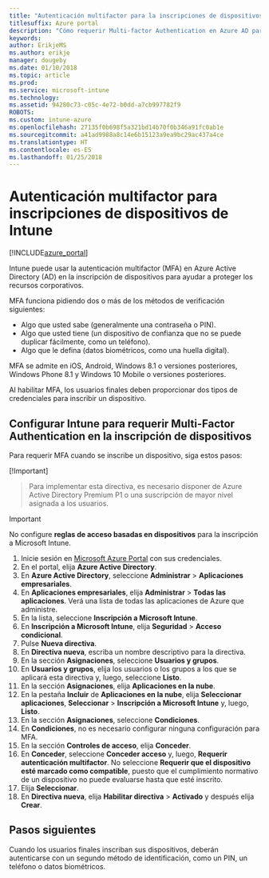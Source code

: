 ```yaml
---
title: "Autenticación multifactor para la inscripciones de dispositivos de Intune"
titlesuffix: Azure portal
description: "Cómo requerir Multi-factor Authentication en Azure AD para la inscripción de dispositivos."
keywords: 
author: ErikjeMS
ms.author: erikje
manager: dougeby
ms.date: 01/10/2018
ms.topic: article
ms.prod: 
ms.service: microsoft-intune
ms.technology: 
ms.assetid: 94280c73-c05c-4e72-b0dd-a7cb997782f9
ROBOTS: 
ms.custom: intune-azure
ms.openlocfilehash: 27135f0b698f5a321bd14b70f0b346a91fc0ab1e
ms.sourcegitcommit: a41ad9988a8c14e6b15123a9ea9bc29ac437a4ce
ms.translationtype: HT
ms.contentlocale: es-ES
ms.lasthandoff: 01/25/2018
---
```

# <a name="multi-factor-authentication-for-intune-device-enrollments"></a>Autenticación multifactor para inscripciones de dispositivos de Intune

[!INCLUDE[azure_portal](./includes/azure_portal.md)]

Intune puede usar la autenticación multifactor (MFA) en Azure Active Directory (AD) en la inscripción de dispositivos para ayudar a proteger los recursos corporativos.

MFA funciona pidiendo dos o más de los métodos de verificación siguientes:

- Algo que usted sabe (generalmente una contraseña o PIN).
- Algo que usted tiene (un dispositivo de confianza que no se puede duplicar fácilmente, como un teléfono).
- Algo que le defina (datos biométricos, como una huella digital).

MFA se admite en iOS, Android, Windows 8.1 o versiones posteriores, Windows Phone 8.1 y Windows 10 Mobile o versiones posteriores.

Al habilitar MFA, los usuarios finales deben proporcionar dos tipos de credenciales para inscribir un dispositivo.

## <a name="configure-intune-to-require-multi-factor-authentication-at-device-enrollment"></a>Configurar Intune para requerir Multi-Factor Authentication en la inscripción de dispositivos

Para requerir MFA cuando se inscribe un dispositivo, siga estos pasos:

[!Important]
>Para implementar esta directiva, es necesario disponer de Azure Active Directory Premium P1 o una suscripción de mayor nivel asignada a los usuarios.

>[!Important]
>No configure **reglas de acceso basadas en dispositivos** para la inscripción a Microsoft Intune.

1. Inicie sesión en [Microsoft Azure Portal](https://portal.azure.com) con sus credenciales.
2. En el portal, elija **Azure Active Directory**.
2. En **Azure Active Directory**, seleccione **Administrar** > **Aplicaciones empresariales**.
3. En **Aplicaciones empresariales**, elija **Administrar** > **Todas las aplicaciones**. Verá una lista de todas las aplicaciones de Azure que administre.
3. En la lista, seleccione **Inscripción a Microsoft Intune**.
4. En **Inscripción a Microsoft Intune**, elija **Seguridad** > **Acceso condicional**.
5. Pulse **Nueva directiva**.
6. En **Directiva nueva**, escriba un nombre descriptivo para la directiva.
7. En la sección **Asignaciones**, seleccione **Usuarios y grupos**.
8. En **Usuarios y grupos**, elija los usuarios o los grupos a los que se aplicará esta directiva y, luego, seleccione **Listo**.
9. En la sección **Asignaciones**, elija **Aplicaciones en la nube**.
10. En la pestaña **Incluir** de **Aplicaciones en la nube**, elija **Seleccionar aplicaciones**, **Seleccionar** > **Inscripción a Microsoft Intune** y, luego, **Listo**.
11. En la sección **Asignaciones**, seleccione **Condiciones**.
12. En **Condiciones**, no es necesario configurar ninguna configuración para MFA.
13. En la sección **Controles de acceso**, elija **Conceder**.
14. En **Conceder**, seleccione **Conceder acceso** y, luego, **Requerir autenticación multifactor**.
    No seleccione **Requerir que el dispositivo esté marcado como compatible**, puesto que el cumplimiento normativo de un dispositivo no puede evaluarse hasta que esté inscrito.
15. Elija **Seleccionar**.
16. En **Directiva nueva**, elija **Habilitar directiva** > **Activado** y después elija **Crear**.



## <a name="next-steps"></a>Pasos siguientes

Cuando los usuarios finales inscriban sus dispositivos, deberán autenticarse con un segundo método de identificación, como un PIN, un teléfono o datos biométricos.
